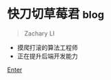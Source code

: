 <!-- _coverpage.md -->

<!-- ![logo](_media/icon.svg) -->

# 快刀切草莓君 <small>blog</small>

> Zachary LI

- 摸爬打滚的算法工程师
- 正在提升后端开发能力

<!-- [GitHub](https://github.com/docsifyjs/docsify/) -->
[Enter](/README.md)